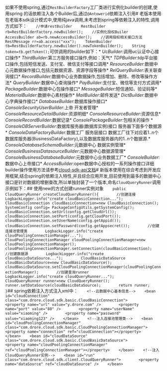 如果不使用spring,通过`RestBuilderFactory`工厂类进行实例化builder的创建,使用spring 的话依赖注入各个Builder后,通过`@Antowerid`依赖注入引用# 老版本使用在老版本sdk设计模式中,使用纯java调用,未考虑到spring等依赖注入的特性,调用方式如下：`    //申请restBuilder    RestBuilder rb=RestBuilderFactory.newBuilder();    //实例化授权Builer    AccessBuilder ab=rb.newAccessBuilder();    //调用授权相关接口方法    RestMessage rr=ab.access("xxx");    TokenBuilder tb=RestBuilderFactory.newBuilder().newTokenBuilder();    String token=tb.getToken();`可供调用的builder如下：* _UcBuilder_:调用uc认证中心接口操作* _ThirdBuilder_:第三方服务接口操作,例如：天气* _TDPBuilder_:tdp平台接口操作,包括短信发送、支付宝、微信支付等接口调用* _ResourceBuilder_:数据中心元数据操作接口,包括元数据资源、资源字段等操作* _RelQueryBuilder_:表关联查询接口* _RecordBuilder_:数据中心业务数据操作,包括增加、删除、修改等操作方法* _QueryBuilder_:数据中心查询操作* _PayBuilder_:支付宝、微信等支付方式调用* _PackageBuilder_:数据中心包操作接口* _MessageBuilder_:短信通知、验证码等* _MaterialBuilder_:数据中心素材操作* _MailBuilder_:邮件发送* _DictBuilder_:数据中心字典操作接口* _DatabaseBuilder_:数据库操作接口* _ConsoleSecurityUserBuilder_:上帝 开发者管理* _ConsoleResourceDetailBuilder_:资源明细* _ConsoleResourceBuilder_:资源信息* _ConsoleRecordBuilder_:数据记录* _ConsolePackageBuilder_:包相关的操作 * _ConsoleDBServerBuilder_:数据库服务器(数据库实例)接口   服务器下面多个数据源* _ConsoleDataFactoryBuilder_:数据工厂 服务层接口  数据工厂往下对应着1..n个数据库服务器(BusinessDataFactory),以及数据库服务器内的1..n个数据源.* _ConsoleDatabaseSchemaBuilder_:元数据中心 数据实例管理* _ConsoleBusinessDatasourceBuilder_:元数据中心数据源管理* _ConsoleBusinessDatabaseBuilder_:元数据中心业务数据工厂* _ConsoleBuilder_:数据中心上帝接口* _AccessBuilder_:open数据中心授权的一系列操作接口详细builder操作使用方法请参考[cloud-sdk-api文档](#http://192.168.11.110:8786/)# 新版本使用在综合考虑到开发应用框架,结合spring的依赖注入特性,并且综合应用开发,目前使用到最多的数据中心接口是针对数据的增删查改,所以单独封装了一个版本,命名`CloudQueryRunner`调用示例如下：## 使用new的方式创建runner实例对象`    public CloudQueryRunner createCloudQueryRunner(){        //创建连接        LogbackLogger.info("create cloudBasicConnection...");        CloudBasicConnection cloudBasicConnection=new CloudBasicConnection();        SystemConfig config= PackageConfigUtils.getSystemConfig();        cloudBasicConnection.setUrl(config.getCloudUrl());        cloudBasicConnection.setPort(config.getCloudPort());        cloudBasicConnection.setUserName(config.getAppid());        cloudBasicConnection.setPassword(config.getAppsecret());        //创建连接池管理类        LogbackLogger.info("create cloudPoolingConnectionManager...");        CloudPoolingConnectionManager cloudPoolingConnectionManager=new CloudPoolingConnectionManager();        cloudPoolingConnectionManager.setConnection(cloudBasicConnection);        //创建数据源        LogbackLogger.info("create cloudBasicDataSource...");        CloudBasicDataSource cloudBasicDataSource=new CloudBasicDataSource();        cloudBasicDataSource.setCloudPoolingConnectionManager(cloudPoolingConnectionManager);        //创建查询runner        LogbackLogger.info("create cloudQueryRunner...");        CloudQueryRunner runner=new CloudQueryRunner();        runner.setDataSource(cloudBasicDataSource);        return runner;    }`## spring依赖注入方式注入xml中：`    <!--云数据中心基本信息-->    <bean id="cloudConnection" class="com.drore.cloud.sdk.basic.CloudBasicConnection">        <property name="url" value="y.drore.com" />        <property name="port" value="80" />        <property name="userName" value="xiaoming" />        <property name="password" value="xiaoming123" />    </bean>    <!--注入连接池管理类-->    <bean id="cloudPoolingConnectionManager" class="com.drore.cloud.sdk.basic.CloudPoolingConnectionManager">        <property name="connection" ref="cloudConnection"></property>    </bean>    <bean id="cloudDataSource" class="com.drore.cloud.sdk.basic.CloudBasicDataSource">        <property name="cloudPoolingConnectionManager" ref="cloudPoolingConnectionManager"></property>    </bean>    <!--注入CloudQueryRunner实例-->    <bean id="run" class="com.drore.cloud.sdk.client.CloudQueryRunner">        <property name="dataSource" ref="cloudDataSource" />    </bean>`